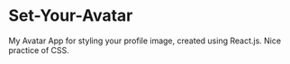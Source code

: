 # Set-Your-Avatar
My Avatar App for styling your profile image, created using React.js. Nice practice of CSS. 
